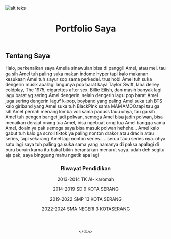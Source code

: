 <!DOCTYPE html>
<html lang="id">
<head>
    <meta charset="UTF-8">
    <meta name="viewport" content="width=device-width, initial-scale=1.0">
  
</head>
<body>

![alt teks](https://github.com/AmeliaSinawulan/index.html/blob/main/ae7d56a3c846d03139a11574122dcb3e.jpg?raw=true)

<header>
    <h1>Portfolio Saya</h1>
</header>

<div class="container">
    <div class="section" id="about">
        <h2>Tentang Saya</h2>
        <p>Halo, perkenalkan saya Amelia sinawulan bisa di panggil Amel, atau mel. tau ga sih Amel tuh paling suka makan indome hyper tapi kalo makanan kesukaan Amel tuh sayur sop sama perkedel. trus hobi Amel tuh suka dengerin musik apalagi langunya pop barat kaya Taylor Swift, lana delrey coldplay, The 1975, cigarettes after sex,  Billie Eilish, dan masih banyak lagi lagu barat yg sering Amel dengerin, selain dengerin lagu pop barat Amel juga sering dengerin lagu² k-pop, boyband yang paling Amel suka tuh BTS kalo girlband yang Amel suka tuh BlackPink sama MAMAMOO.tapi tau ga sih Amel pernah menang lomba voli sama paduss tauu ohya, tau ga sih Amel tuh pengen banget jadi polwan, semoga Amel bisa jadin polwan, bisa menaikan derajat orang tua Amel, bisa ngebuat orng tua Amel bangga sama Amel, doain ya pak semoga saya bisa masuk polwan hehehe... Amel kalo gabut tuh kalo ga scroll tiktok ya paling nonton drakor atau dracin atau series, tapi sekarang Amel lagi nonton series..... seruu tauu series nya. ohya satu lagi saya tuh paling ga suka sama yang namanya di paksa apalagi di buru buruin karna itu bakal bikin berantakan menurut saya. udah deh segitu aja pak, saya binggung mahu ngetik apa lagi  </p>
    </div>
<header>
    <div class="section" id="projects">
        <div class="project">
            <div class="project-item">
        <h3>Riwayat Pendidikan</h3>
                <p>2013-2014 TK Al- karomah</p>
<p>2014-2019 SD 9 KOTA SERANG</p>
<p>2019-2022 SMP 13 KOTA SERANG</p>
<p>2022-2024 SMA NEGERI 3 KOTASERANG</p>
            </div>
        </div>
    </div>
</header>
<header>
        
    </div>
</header>

</body>
</html>
